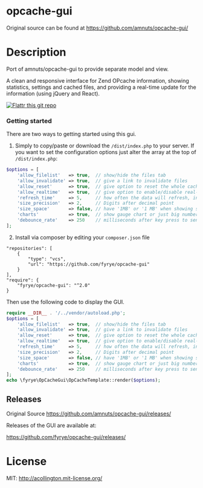 # opcache-gui

Original source can be found at https://github.com/amnuts/opcache-gui/

# Description

Port of amnuts/opcache-gui to provide separate model and view.

A clean and responsive interface for Zend OPcache information, showing statistics, settings and cached files, and providing a real-time update for the information (using jQuery and React).

[![Flattr this git repo](http://api.flattr.com/button/flattr-badge-large.png)](https://flattr.com/submit/auto?user_id=acollington&url=https://github.com/amnuts/opcache-gui&title=opcache-gui&language=&tags=github&category=software)

### Getting started

There are two ways to getting started using this gui.

1. Simply to copy/paste or download the `/dist/index.php` to your server.
If you want to set the configuration options just alter the array at the top of `/dist/index.php`:
```php
$options = [
    'allow_filelist'   => true,  // show/hide the files tab
    'allow_invalidate' => true,  // give a link to invalidate files
    'allow_reset'      => true,  // give option to reset the whole cache
    'allow_realtime'   => true,  // give option to enable/disable real-time updates
    'refresh_time'     => 5,     // how often the data will refresh, in seconds
    'size_precision'   => 2,     // Digits after decimal point
    'size_space'       => false, // have '1MB' or '1 MB' when showing sizes
    'charts'           => true,  // show gauge chart or just big numbers
    'debounce_rate'    => 250    // milliseconds after key press to send keyup event when filtering
];
```

2. Install via composer by editing your `composer.json` file
```
"repositories": [
    {
        "type": "vcs",
        "url": "https://github.com/fyrye/opcache-gui"
    }
],
"require": {
    "fyrye/opcache-gui": "^2.0"
}
```

Then use the following code to display the GUI.
```php
require __DIR__ . '/../vendor/autoload.php';
$options = [
    'allow_filelist'   => true,  // show/hide the files tab
    'allow_invalidate' => true,  // give a link to invalidate files
    'allow_reset'      => true,  // give option to reset the whole cache
    'allow_realtime'   => true,  // give option to enable/disable real-time updates
    'refresh_time'     => 5,     // how often the data will refresh, in seconds
    'size_precision'   => 2,     // Digits after decimal point
    'size_space'       => false, // have '1MB' or '1 MB' when showing sizes
    'charts'           => true,  // show gauge chart or just big numbers
    'debounce_rate'    => 250    // milliseconds after key press to send keyup event when filtering
];
echo \fyrye\OpCacheGui\OpCacheTemplate::render($options);

```

## Releases

Original Source 
https://github.com/amnuts/opcache-gui/releases/

Releases of the GUI are available at:

https://github.com/fyrye/opcache-gui/releases/

# License

MIT: http://acollington.mit-license.org/
